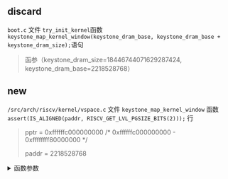 ## discard
`boot.c`  文件
`try_init_kernel`函数`keystone_map_kernel_window(keystone_dram_base, keystone_dram_base + keystone_dram_size);`语句
> 函参（keystone_dram_size=18446744071629287424, keystone_dram_base=2218528768）

## new
`/src/arch/riscv/kernel/vspace.c`  文件
`keystone_map_kernel_window` 函数
`assert(IS_ALIGNED(paddr, RISCV_GET_LVL_PGSIZE_BITS(2)));`   行

> 
> pptr  = 0xffffffc000000000
> /* 0xffffffc000000000 - 0xffffffff80000000 */
>
> paddr = 2218528768


<details>
  <summary>函数参数</summary>
  
  ```c
  //10.1.1
  init_kernel
  (dummy=3221397504, keystone_dram_base=3224977408, 
    keystone_dram_size=18446744072635916288, keystone_runtime_start=241670, keystone_user_start=0, 
    keystone_free_start=2153775104, keystone_utm_ptr=18446744071562067968, keystone_utm_size=1)
  
  keystone_map_kernel_window (dram_start=3224977408, dram_end=2151342080)
  
  ```
  
  ```c
  //11.0.0
  init_kernel
  
  
  
  ```
  
  </details>
